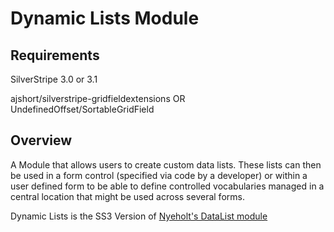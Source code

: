 Dynamic Lists Module
=================

Requirements
--------

SilverStripe 3.0 or 3.1

ajshort/silverstripe-gridfieldextensions OR UndefinedOffset/SortableGridField

Overview
--------

A Module that allows users to create custom data lists. These lists can then 
be used in a form control (specified via code by a developer) or within a 
user defined form to be able to define controlled vocabularies managed
in a central location that might be used across several forms. 

Dynamic Lists is the SS3 Version of [Nyeholt's DataList module](https://github.com/nyeholt/silverstripe-datalists)



